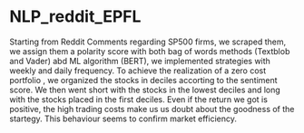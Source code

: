 # NLP_reddit_EPFL
Starting from Reddit Comments regarding SP500 firms, we scraped them, we assign them a polarity score with both bag of words methods (Textblob and Vader) abd ML algorithm (BERT), we implemented strategies with weekly and daily frequency. To achieve the realization of a zero cost portfolio , we organized the stocks in deciles accorting to the sentiment score. We then went short with the stocks in the lowest deciles and long with the stocks placed in the first deciles. Even if the return we got is positive, the high trading costs make us us doubt about the goodness of the startegy. This behaviour seems to confirm market efficiency.
